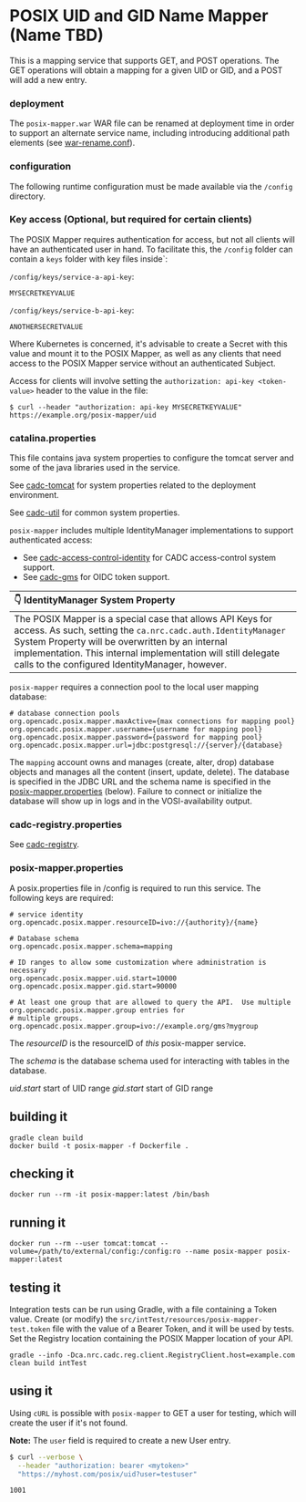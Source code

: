 # POSIX UID and GID Name Mapper (Name TBD)

This is a mapping service that supports GET, and POST operations.  The GET operations will obtain a mapping
for a given UID or GID, and a POST will add a new entry.

### deployment
The `posix-mapper.war` WAR file can be renamed at deployment time in order to support an alternate service name, including introducing 
additional path elements (see [war-rename.conf](https://github.com/opencadc/docker-base/tree/master/cadc-tomcat#war-renameconf)).

### configuration
The following runtime configuration must be made available via the `/config` directory.

### Key access (Optional, but required for certain clients)
The POSIX Mapper requires authentication for access, but not all clients will have an authenticated user in hand.  To
facilitate this, the `/config` folder can contain a `keys` folder with key files inside`:

`/config/keys/service-a-api-key`:
```
MYSECRETKEYVALUE
```

`/config/keys/service-b-api-key`:
```
ANOTHERSECRETVALUE
```

Where Kubernetes is concerned, it's advisable to create a Secret with this value and mount it to the POSIX Mapper, 
as well as any clients that need access to the POSIX Mapper service without an authenticated Subject.

Access for clients will involve setting the `authorization: api-key <token-value>` header to the value in the file:

```shell
$ curl --header "authorization: api-key MYSECRETKEYVALUE" https://example.org/posix-mapper/uid
```

### catalina.properties
This file contains java system properties to configure the tomcat server and some of the java libraries used in the service.

See <a href="https://github.com/opencadc/docker-base/tree/master/cadc-tomcat">cadc-tomcat</a>
for system properties related to the deployment environment.

See <a href="https://github.com/opencadc/core/tree/master/cadc-util">cadc-util</a>
for common system properties.

`posix-mapper` includes multiple IdentityManager implementations to support authenticated access:
- See <a href="https://github.com/opencadc/ac/tree/master/cadc-access-control-identity">cadc-access-control-identity</a> for CADC access-control system support.
- See <a href="https://github.com/opencadc/ac/tree/master/cadc-gms">cadc-gms</a> for OIDC token support.

| :point_down:  IdentityManager System Property                                                                                                                                                                                                                                                       |
|:----------------------------------------------------------------------------------------------------------------------------------------------------------------------------------------------------------------------------------------------------------------------------------------------------|
| The POSIX Mapper is a special case that allows API Keys for access.  As such, setting the `ca.nrc.cadc.auth.IdentityManager` System Property will be overwritten by an internal implementation.  This internal implementation will still delegate calls to the configured IdentityManager, however. |

`posix-mapper` requires a connection pool to the local user mapping database:
```
# database connection pools
org.opencadc.posix.mapper.maxActive={max connections for mapping pool}
org.opencadc.posix.mapper.username={username for mapping pool}
org.opencadc.posix.mapper.password={password for mapping pool}
org.opencadc.posix.mapper.url=jdbc:postgresql://{server}/{database}
```
The `mapping` account owns and manages (create, alter, drop) database objects and manages
all the content (insert, update, delete). The database is specified in the JDBC URL and the schema name is specified 
in the [posix-mapper.properties](#posix-mapperproperties) (below). Failure to connect or initialize the database will show up in logs and in the 
VOSI-availability output.

### cadc-registry.properties
See <a href="https://github.com/opencadc/reg/tree/master/cadc-registry">cadc-registry</a>.

### posix-mapper.properties
A posix.properties file in /config is required to run this service.  The following keys are required:
```
# service identity
org.opencadc.posix.mapper.resourceID=ivo://{authority}/{name}

# Database schema
org.opencadc.posix.mapper.schema=mapping

# ID ranges to allow some customization where administration is necessary
org.opencadc.posix.mapper.uid.start=10000
org.opencadc.posix.mapper.gid.start=90000

# At least one group that are allowed to query the API.  Use multiple org.opencadc.posix.mapper.group entries for
# multiple groups.
org.opencadc.posix.mapper.group=ivo://example.org/gms?mygroup
```
The _resourceID_ is the resourceID of _this_ posix-mapper service.

The _schema_ is the database schema used for interacting with tables in the database.

_uid.start_ start of UID range
_gid.start_ start of GID range

## building it
```
gradle clean build
docker build -t posix-mapper -f Dockerfile .
```

## checking it
```
docker run --rm -it posix-mapper:latest /bin/bash
```

## running it
```
docker run --rm --user tomcat:tomcat --volume=/path/to/external/config:/config:ro --name posix-mapper posix-mapper:latest
```

## testing it
Integration tests can be run using Gradle, with a file containing a Token value.  Create (or modify) the `src/intTest/resources/posix-mapper-test.token`
file with the value of a Bearer Token, and it will be used by tests.  Set the Registry location containing the
POSIX Mapper location of your API.

```shell
gradle --info -Dca.nrc.cadc.reg.client.RegistryClient.host=example.com clean build intTest
```

## using it
Using `cURL` is possible with `posix-mapper` to GET a user for testing, which will create the user if it's not found.

**Note:** The `user` field is required to create a new User entry.
```bash
$ curl --verbose \
  --header "authorization: bearer <mytoken>" 
  "https://myhost.com/posix/uid?user=testuser"

1001
```
